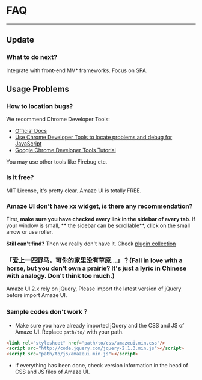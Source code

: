 # FAQ
---

## Update

### What to do next?

Integrate with front-end MV* frameworks. Focus on SPA.


## Usage Problems

### How to location bugs?

We recommend Chrome Developer Tools:

- [Official Docs](https://developer.chrome.com/devtools)
- [Use Chrome Developer Tools to locate problems and debug for JavaScript](http://www.ibm.com/developerworks/cn/web/1410_wangcy_chromejs/)
- [Google Chrome Developer Tools Tutorial](http://blog.sina.com.cn/s/blog_6e637ea701017glv.html)

You may use other tools like Firebug etc.

### Is it free?

MIT License, it's pretty clear. Amaze UI is totally FREE.

### Amaze UI don't have xx widget, is there any recommendation?

First, **make sure you have checked every link in the sidebar of every tab**. If your window is small, ** the sidebar can be scrollable**, click on the small arrow or use roller.

**Still can't find?** Then we really don't have it. Check [plugin collection](/getting-started/collections?_ver=2.x)

### 「爱上一匹野马，可你的家里没有草原…」？(Fall in love with a horse, but you don't own a prairie? It's just a lyric in Chinese with analogy. Don't think too much.)

Amaze UI 2.x rely on jQuery, Please import the latest version of jQuery before import Amaze UI.

### Sample codes don't work？

- Make sure you have already imported jQuery and the CSS and JS of Amaze UI. Replace `path/to/` with your path.

```html
<link rel="stylesheet" href="path/to/css/amazeui.min.css"/>
<script src="http://code.jquery.com/jquery-2.1.3.min.js"></script>
<script src="path/to/js/amazeui.min.js"></script>
```

- If everything has been done, check version information in the head of CSS and JS files of Amaze UI.
